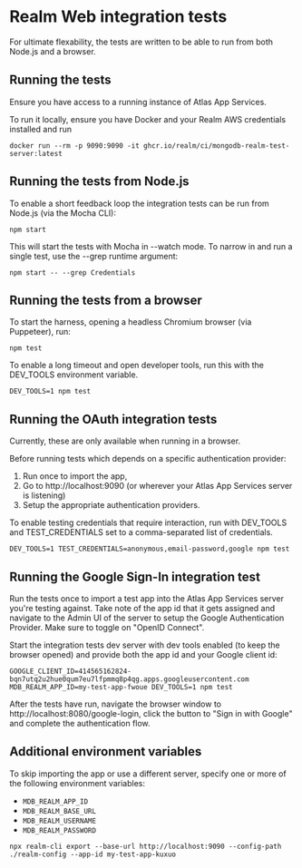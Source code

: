 # Realm Web integration tests

For ultimate flexability, the tests are written to be able to run from both Node.js and a browser.

## Running the tests

Ensure you have access to a running instance of Atlas App Services.

To run it locally, ensure you have Docker and your Realm AWS credentials installed and run

```
docker run --rm -p 9090:9090 -it ghcr.io/realm/ci/mongodb-realm-test-server:latest
```

## Running the tests from Node.js

To enable a short feedback loop the integration tests can be run from Node.js (via the Mocha CLI):

```
npm start
```

This will start the tests with Mocha in --watch mode.
To narrow in and run a single test, use the --grep runtime argument:

```
npm start -- --grep Credentials
```

## Running the tests from a browser

To start the harness, opening a headless Chromium browser (via Puppeteer), run:

```
npm test
```

To enable a long timeout and open developer tools, run this with the DEV_TOOLS environment variable.

```
DEV_TOOLS=1 npm test
```

## Running the OAuth integration tests

Currently, these are only available when running in a browser.

Before running tests which depends on a specific authentication provider:
1. Run once to import the app,
2. Go to http://localhost:9090 (or wherever your Atlas App Services server is listening)
3. Setup the appropriate authentication providers.

To enable testing credentials that require interaction, run with DEV_TOOLS and TEST_CREDENTIALS set to a comma-separated list of credentials.

```
DEV_TOOLS=1 TEST_CREDENTIALS=anonymous,email-password,google npm test
```

## Running the Google Sign-In integration test

Run the tests once to import a test app into the Atlas App Services server you're testing against.
Take note of the app id that it gets assigned and navigate to the Admin UI of the server to setup the Google Authentication Provider.
Make sure to toggle on "OpenID Connect".

Start the integration tests dev server with dev tools enabled (to keep the browser opened) and provide both the app id and your Google client id:

```
GOOGLE_CLIENT_ID=414565162824-bqn7utq2u2hue0qum7eu7lfpmmq8p4qg.apps.googleusercontent.com MDB_REALM_APP_ID=my-test-app-fwoue DEV_TOOLS=1 npm test
```

After the tests have run, navigate the browser window to http://localhost:8080/google-login, click the button to "Sign in with Google" and complete the authentication flow.

## Additional environment variables

To skip importing the app or use a different server, specify one or more of the following environment variables:

- `MDB_REALM_APP_ID`
- `MDB_REALM_BASE_URL`
- `MDB_REALM_USERNAME`
- `MDB_REALM_PASSWORD`

```
npx realm-cli export --base-url http://localhost:9090 --config-path ./realm-config --app-id my-test-app-kuxuo
```
